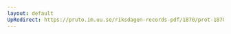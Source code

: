 ```yaml
---
layout: default
UpRedirect: https://pruto.im.uu.se/riksdagen-records-pdf/1870/prot-1870--fk--430/prot-1870--fk--430_046.pdf
---
```

